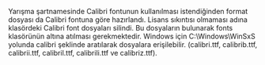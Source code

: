 Yarışma şartnamesinde Calibri fontunun kullanılması istendiğinden format dosyası da Calibri fontuna göre hazırlandı. Lisans sıkıntısı olmaması adına klasördeki Calibri font dosyaları silindi. Bu dosyaların bulunarak fonts klasörünün altına atılması gerekmektedir. Windows için C:\Windows\WinSxS yolunda calibri şeklinde aratılarak dosyalara erişilebilir. (calibri.ttf, calibrib.ttf, calibrii.ttf, calibril.ttf, calibrili.ttf ve calibriz.ttf).
